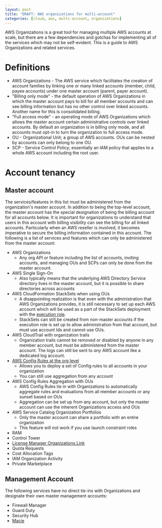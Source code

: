 ```yaml
---
layout: post
title: "DRAFT: AWS organizations for multi-account"
categories: [cloud, aws, multi-account, organizations]
---
```


AWS Organizations is a great tool for managing multiple AWS accounts at scale, but there are a few dependencies and gotchas for implementing all of the services which may not be self-evident. This is a guide to AWS Organizations and related services.

# Definitions

- AWS Organizations - The AWS service which facilitates the creation of account families by linking one or many linked accounts (member, child, payee accounts) under one master account  (parent, payer account).
- "Billing only mode" - the default operation of AWS Organizations in which the master account pays to bill for all member accounts and can see billing information but has no other control over linked accounts. Another name for this is consolidated billing.
- "Full access mode" - an operating mode of AWS Organizations which allows the master account certain administrative controls over linked accounts. By default an organization is in billing only mode, and all accounts must opt-in to turn the organization to full access mode.
- OU - Organizational Unit; a group of AWS accounts. OUs can be nested by accounts can only belong to one OU.
- SCP - Service Control Policy; essentially an IAM policy that applies to a whole AWS account including the root user.

# Account tenancy

## Master account

The services/features in this list must be administered from the organization's master account. In addition to being the top-level account, the master account has the special designation of being the billing account for all accounts below. It is important for organizations to understand that users in this account with billing visibility can see the billing for all linked accounts. Particularly when an AWS reseller is involved, it becomes imperative to secure the billing information contained in this account. The following is a list of services and features which can only be administered from the master account:

- AWS Organizations
  - Any org API or feature including the list of accounts, inviting accounts, and managing OUs and SCPs can only be done from the master account.
- AWS Single Sign-On
  - Also typically means that the underlying AWS Directory Service directory lives in the master account, but it is possible to share directories across accounts
- AWS CloudFormation StackSets when using OUs
  - A disappointing realization is that even with the administration that AWS Organizations provides, it is still necessary to set up each AWS account which will be used as a part of the StackSets deployment with the [execution role](https://docs.aws.amazon.com/AWSCloudFormation/latest/UserGuide/stacksets-prereqs.html).
  - StackSets can still be created from non-master accounts if the execution role is set up to allow administration from that account, but must use account Ids and cannot use OUs.
- AWS CloudTrail with organization trails
  - Organization trails cannot be removed or disabled by anyone in any member account, but must be administered from the master account. The logs can still be sent to _any_ AWS account like a dedicated log account.
- [AWS Config Rules at the org level](https://docs.aws.amazon.com/config/latest/developerguide/config-rule-multi-account-deployment.html)
  - Allows you to deploy a set of Config rules to all accounts in your organization
  - You can still use aggregation from any account
- AWS Config Rules Aggregation with OUs
  - AWS Config Rules tie in with Organizations to automatically aggregate rules and evaluations from all member accounts or any sunset based on OUs
  - Aggregation can be set up from any account, but only the master account can use the inherent Organizations access and OUs
- AWS Service Catalog Organization Portfolios
  - Only the master account can share a portfolio with an entire organization
  - This feature will not work if you use launch constraint roles
- RAM
- Control Tower
- [License Manager Organizations Link](https://docs.aws.amazon.com/license-manager/latest/userguide/settings.html?icmpid=docs_orgs_console)
- Quota Requests
- Cost Allocation Tags
- IAM Organization Activity
- Private Marketplace

## Management Account

The following services have no direct tie-ins with Organizations and designate their own master management accounts:

- Firewall Manager
- Guard Duty
- Security Hub
- [Macie](https://docs.aws.amazon.com/macie/latest/userguide/macie-integration.html#macie-integration-member)
